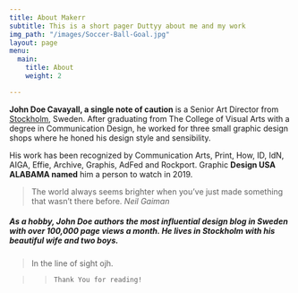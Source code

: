 ```yaml
---
title: About Makerr
subtitle: This is a short pager Duttyy about me and my work
img_path: "/images/Soccer-Ball-Goal.jpg"
layout: page
menu:
  main:
    title: About
    weight: 2

---
```

**John Doe Cavayall, a single note of caution** is a Senior Art Director from [Stockholm](https://en.wikipedia.org/wiki/Stockholm), Sweden. After graduating from The College of Visual Arts with a degree in Communication Design, he worked for three small graphic design shops where he honed his design style and sensibility.

His work has been recognized by Communication Arts, Print, How, ID, IdN, AIGA, Effie, Archive, Graphis, AdFed and Rockport. Graphic **Design USA ALABAMA named** him a person to watch in 2019.

> The world always seems brighter when you’ve just made something that wasn’t there before. <cite>Neil Gaiman</cite>

##### As a hobby, John Doe authors the most influential design blog in Sweden with over 100,000 page views a month. He lives in Stockholm with his beautiful wife and two boys.

> In the line of sight ojh.

> >     Thank You for reading!